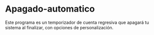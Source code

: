 # Apagado-automatico
Este programa es un temporizador de cuenta regresiva que apagará tu sistema al finalizar, con opciones de personalización.
